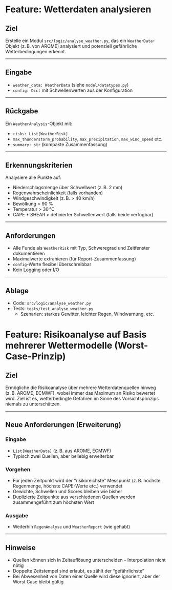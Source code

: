 # Feature: Wetterdaten analysieren

## Ziel

Erstelle ein Modul `src/logic/analyse_weather.py`, das ein `WeatherData`-Objekt (z. B. von AROME) analysiert und potenziell gefährliche Wetterbedingungen erkennt.

---

## Eingabe

- `weather_data: WeatherData` (siehe `model/datatypes.py`)
- `config: Dict` mit Schwellenwerten aus der Konfiguration

---

## Rückgabe

Ein `WeatherAnalysis`-Objekt mit:
- `risks: List[WeatherRisk]`  
- `max_thunderstorm_probability`, `max_precipitation`, `max_wind_speed` etc.  
- `summary: str` (kompakte Zusammenfassung)

---

## Erkennungskriterien

Analysiere alle Punkte auf:
- Niederschlagsmenge über Schwellwert (z. B. 2 mm)
- Regenwahrscheinlichkeit (falls vorhanden)
- Windgeschwindigkeit (z. B. > 40 km/h)
- Bewölkung > 90 %
- Temperatur > 30 °C
- CAPE * SHEAR > definierter Schwellenwert (falls beide verfügbar)

---

## Anforderungen

- Alle Funde als `WeatherRisk` mit Typ, Schweregrad und Zeitfenster dokumentieren
- Maximalwerte extrahieren (für Report-Zusammenfassung)
- `config`-Werte flexibel überschreibbar
- Kein Logging oder I/O

---

## Ablage

- Code: `src/logic/analyse_weather.py`
- Tests: `tests/test_analyse_weather.py`  
  - Szenarien: starkes Gewitter, leichter Regen, Windwarnung, etc.

# Feature: Risikoanalyse auf Basis mehrerer Wettermodelle (Worst-Case-Prinzip)

## Ziel

Ermögliche die Risikoanalyse über mehrere Wetterdatenquellen hinweg (z. B. AROME, ECMWF), wobei immer das Maximum an Risiko bewertet wird. Ziel ist es, wetterbedingte Gefahren im Sinne des Vorsichtsprinzips niemals zu unterschätzen.

---

## Neue Anforderungen (Erweiterung)

### Eingabe

- `List[WeatherData]` (z. B. aus AROME, ECMWF)
- Typisch zwei Quellen, aber beliebig erweiterbar

### Vorgehen

- Für jeden Zeitpunkt wird der “risikoreichste” Messpunkt (z. B. höchste Regenmenge, höchste CAPE-Werte etc.) verwendet
- Gewichte, Schwellen und Scores bleiben wie bisher
- Duplizierte Zeitpunkte aus verschiedenen Quellen werden zusammengeführt zum höchsten Wert

### Ausgabe

- Weiterhin `RegenAnalyse` und `WeatherReport` (wie gehabt)

---

## Hinweise

- Quellen können sich in Zeitauflösung unterscheiden – Interpolation nicht nötig
- Doppelte Zeitstempel sind erlaubt, es zählt der “gefährlichste”
- Bei Abwesenheit von Daten einer Quelle wird diese ignoriert, aber der Worst Case bleibt gültig  